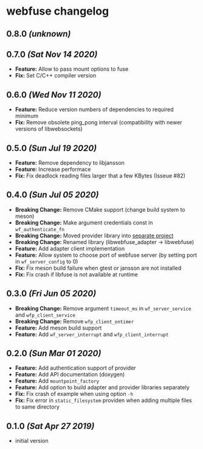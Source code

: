 # webfuse changelog

## 0.8.0 _(unknown)_

## 0.7.0 _(Sat Nov 14 2020)_

*   __Feature:__ Allow to pass mount options to fuse
*   __Fix:__ Set C/C++ compiler version

## 0.6.0 _(Wed Nov 11 2020)_

*   __Feature:__ Reduce version numbers of dependencies to required minimum
*   __Fix:__ Remove obsolete ping_pong interval (compatibility with newer versions of libwebsockets)

## 0.5.0 _(Sun Jul 19 2020)_

*   __Feature:__ Remove dependency to libjansson
*   __Feature:__ Increase performace
*   __Fix:__ Fix deadlock reading files larger that a few KBytes (Isseue #82)

## 0.4.0 _(Sun Jul 05 2020)_

*   __Breaking Change:__ Remove CMake support (change build system to meson)
*   __Breaking Change:__ Make argument credentials const in `wf_authenticate_fn`
*   __Breaking Change:__ Moved provider library into [separate project](https://github.com/falk-werner/webfuse-provider)
*   __Breaking Change:__ Renamed library (libwebfuse_adapter -> libwebfuse)
*   __Feature:__ Add adapter client implementation
*   __Feature:__ Allow system to choose port of webfuse server (by setting port in `wf_server_config` to 0)
*   __Fix:__ Fix meson build failure when gtest or jansson are not installed
*   __Fix:__ Fix crash if libfuse is not available at runtime

## 0.3.0 _(Fri Jun 05 2020)_

*   __Breaking Change:__ Remove argument `timeout_ms` in  `wf_server_service` and `wfp_client_service`
*   __Breaking Change:__ Remove `wfp_client_ontimer`
*   __Feature:__ Add meson build support
*   __Feature:__ Add `wf_server_interrupt` and `wfp_client_interrupt`

## 0.2.0 _(Sun Mar 01 2020)_

*   __Feature:__ Add authentication support of provider
*   __Feature:__ Add API documentation (doxygen)
*   __Feature:__ Add `mountpoint_factory`
*   __Feature:__ Add option to build adapter and provider libraries separately
*   __Fix:__ Fix crash of example when using option `-h`
*   __Fix:__ Fix error in `static_filesystem` providen when adding multiple files to same directory

## 0.1.0 _(Sat Apr 27 2019)_

*   initial version
